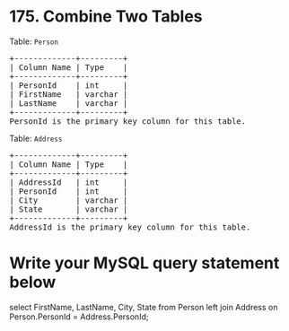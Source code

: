 # 175. Combine Two Tables


Table: `Person`

<pre>
+-------------+---------+
| Column Name | Type    |
+-------------+---------+
| PersonId    | int     |
| FirstName   | varchar |
| LastName    | varchar |
+-------------+---------+
PersonId is the primary key column for this table.
</pre>

Table: `Address`


<pre>
+-------------+---------+
| Column Name | Type    |
+-------------+---------+
| AddressId   | int     |
| PersonId    | int     |
| City        | varchar |
| State       | varchar |
+-------------+---------+
AddressId is the primary key column for this table.
</pre>


# Write your MySQL query statement below
select FirstName, LastName, City, State
from Person left join Address
on Person.PersonId = Address.PersonId;